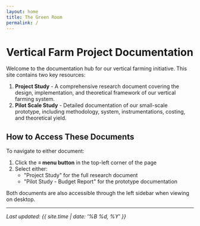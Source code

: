 ```yaml
---
layout: home
title: The Green Room
permalink: /
---
```



# Vertical Farm Project Documentation

Welcome to the documentation hub for our vertical farming initiative. This site contains two key resources:

1. **Project Study** - A comprehensive research document covering the design, implementation, and theoretical framework of our vertical farming system.
2. **Pilot Scale Study** - Detailed documentation of our small-scale prototype, including methodology, system, instrumentations, costing, and theoretical yield.

## How to Access These Documents

To navigate to either document:

1. Click the **≡ menu button** in the top-left corner of the page
2. Select either:
   - "Project Study" for the full research document
   - "Pilot Study - Budget Report" for the prototype documentation

Both documents are also accessible through the left sidebar when viewing on desktop.

---

*Last updated: {{ site.time | date: '%B %d, %Y' }}*
